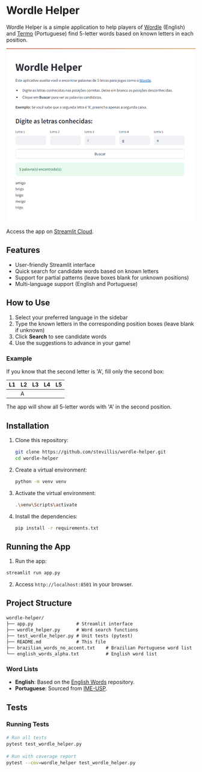 # Wordle Helper

Wordle Helper is a simple application to help players of [Wordle](https://wordle.com/) (English) and [Termo](https://termo.pt/) (Portuguese) find 5-letter words based on known letters in each position.

![App preview](app_preview.png)

Access the app on [Streamlit Cloud](https://wordle-assistant.streamlit.app/).

## Features
- User-friendly Streamlit interface
- Quick search for candidate words based on known letters
- Support for partial patterns (leave boxes blank for unknown positions)
- Multi-language support (English and Portuguese)

## How to Use
1. Select your preferred language in the sidebar
2. Type the known letters in the corresponding position boxes (leave blank if unknown)
3. Click **Search** to see candidate words
4. Use the suggestions to advance in your game!

### Example
If you know that the second letter is 'A', fill only the second box:

| L1  | L2  | L3  | L4  | L5  |
| --- | --- | --- | --- | --- |
|     | A   |     |     |     |

The app will show all 5-letter words with 'A' in the second position.

## Installation
1. Clone this repository:
   ```bash
   git clone https://github.com/stevillis/wordle-helper.git
   cd wordle-helper
   ```
2. Create a virtual environment:
   ```bash
   python -m venv venv
   ```
3. Activate the virtual environment:
   ```bash
   .\venv\Scripts\activate
   ```
4. Install the dependencies:
   ```bash
   pip install -r requirements.txt
   ```

## Running the App
1. Run the app:
```bash
streamlit run app.py
```
2. Access `http://localhost:8501` in your browser.

## Project Structure
```
wordle-helper/
├── app.py                # Streamlit interface
├── wordle_helper.py      # Word search functions
├── test_wordle_helper.py # Unit tests (pytest)
├── README.md             # This file
├── brazilian_words_no_accent.txt    # Brazilian Portuguese word list
└── english_words_alpha.txt          # English word list
```

### Word Lists
- **English**: Based on the [English Words](https://github.com/dwyl/english-words) repository.
- **Portuguese**: Sourced from [IME-USP](https://www.ime.usp.br/~pf/dicios/).

## Tests

### Running Tests
```bash
# Run all tests
pytest test_wordle_helper.py

# Run with coverage report
pytest --cov=wordle_helper test_wordle_helper.py
```
